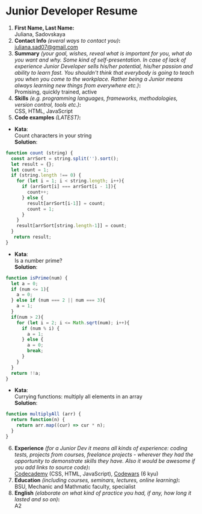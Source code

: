 
# Junior Developer Resume

1. **First Name, Last Name:**  
Juliana, Sadovskaya
2. **Contact Info** *(everal ways to contact you)***:**  
juliana.sad07@gmail.com
3. **Summary** *(your goal, wishes, reveal what is important for you, what do you want and why. Some kind of self-presentation. In case of lack of experience  Junior Developer sells his/her potential, his/her passion and ability to learn fast. You shouldn't think that everybody is going to teach you when you come to the workplace. Rather being a Junior means always learning new things from everywhere etc.)***:**  
Promising, quickly trained, active
4. **Skills** *(e.g. programming languages, frameworks, methodologies, version control, tools etc.)***:**  
CSS, HTML, JavaScript
5. **Code examples** *(LATEST)***:**  


* **Kata**:  
Count characters in your string  
**Solution**:  
```javascript
function count (string) {  
  const arrSort = string.split('').sort();
  let result = {};
  let count = 1;
  if (string.length !== 0) {
    for (let i = 1; i < string.length; i++){
      if (arrSort[i] === arrSort[i - 1]){
        count++;
      } else {
        result[arrSort[i-1]] = count;
        count = 1;
      }
    }
    result[arrSort[string.length-1]] = count;
  }
   return result;
}
```

* **Kata**:  
Is a number prime?  
**Solution**:  
```javascript
function isPrime(num) {
  let a = 0;
  if (num <= 1){
    a = 0;
  } else if (num === 2 || num === 3){
    a = 1;
  } 
  if(num > 2){
    for (let i = 2; i <= Math.sqrt(num); i++){
      if (num % i) {
        a = 1;
      } else {
        a = 0;
        break;
      }
    }
  } 
  return !!a;
}
```

* **Kata**:  
Currying functions: multiply all elements in an array  
**Solution**:  
```javascript	
function multiplyAll (arr) {
  return function(n) {
    return arr.map((cur) => cur * n);
  }
}
```

6. **Experience** *(for a Junior Dev it means all kinds of experience: coding tests, projects from courses, freelance projects - wherever they had the opportunity to demonstrate skills they have. Also it would be awesome if you add links to source code)***:**  
[Codecademy](http://codecademy.com) (CSS, HTML, JavaScript), [Codewars](http://codewars.com) (6 kyu)
7. **Education** *(including courses, seminars, lectures, online learning)***:**   
BSU, Mechanic and Mathmatic faculty, specialist
8. **English** *(elaborate on what kind of practice you had, if any, how long it lasted and so on)***:**   
A2